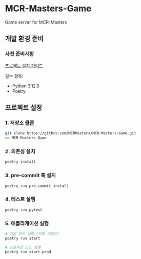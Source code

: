 # MCR-Masters-Game
Game server for MCR-Masters

## 개발 환경 준비

### 사전 준비사항
[프로젝트 설치 가이드](https://github.com/MCRMasters/MCR-Masters-Hub)

필수 항목:
- Python 3.12.9
- Poetry

## 프로젝트 설정

### 1. 저장소 클론
```bash
git clone https://github.com/MCRMasters/MCR-Masters-Game.git
cd MCR-Masters-Game
```

### 2. 의존성 설치
```bash
poetry install
```

### 3. pre-commit 훅 설치
```bash
poetry run pre-commit install
```

### 4. 테스트 실행
```bash
poetry run pytest
```

### 5. 애플리케이션 실행
```bash
# 개발 모드 실행 (자동 리로드)
poetry run start

# 프로덕션 모드 실행
poetry run start-prod
```
